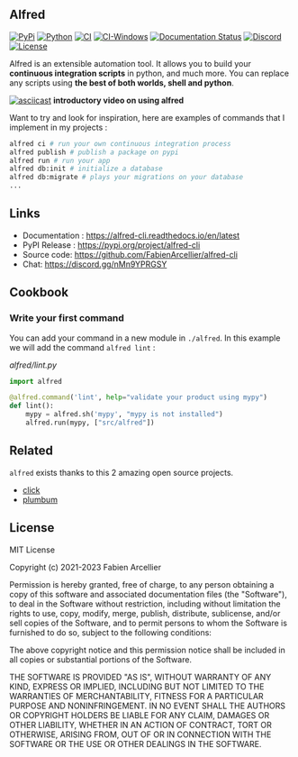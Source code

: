 ## Alfred

[![PyPi](https://img.shields.io/pypi/v/alfred-cli.svg?label=Version)](https://pypi.org/project/alfred-cli/)
[![Python](https://img.shields.io/pypi/pyversions/alfred-cli.svg)](https://pypi.org/project/alfred-cli/)
[![CI](https://github.com/FabienArcellier/alfred-cli/actions/workflows/ci.yml/badge.svg)](https://github.com/FabienArcellier/alfred-cli/actions/workflows/ci.yml) [![CI-Windows](https://github.com/FabienArcellier/alfred-cli/actions/workflows/ci-windows.yml/badge.svg)](https://github.com/FabienArcellier/alfred-cli/actions/workflows/ci-windows.yml)
[![Documentation Status](https://readthedocs.org/projects/alfred-cli/badge/?version=latest)](https://alfred-cli.readthedocs.io/en/latest/?badge=latest)
[![Discord](https://img.shields.io/badge/discord-alfred-5865F2?logo=discord&logoColor=white)](https://discord.gg/nMn9YPRGSY)
[![License](https://img.shields.io/badge/license-MIT-007EC7.svg)](LICENSE)

Alfred is an extensible automation tool. It allows you to build your **continuous integration scripts** in python, and much more. You can replace any scripts using **the best of both worlds, shell and python**.

[![asciicast](https://asciinema.org/a/i7YVDmQBRYVKAq1k74n9oYp0x.svg)](https://asciinema.org/a/i7YVDmQBRYVKAq1k74n9oYp0x)
**introductory video on using alfred**

Want to try and look for inspiration, here are examples of commands that I implement in my projects :

```bash
alfred ci # run your own continuous integration process
alfred publish # publish a package on pypi
alfred run # run your app
alfred db:init # initialize a database
alfred db:migrate # plays your migrations on your database
...
```

## Links

* Documentation : https://alfred-cli.readthedocs.io/en/latest
* PyPI Release : https://pypi.org/project/alfred-cli
* Source code: https://github.com/FabienArcellier/alfred-cli
* Chat: https://discord.gg/nMn9YPRGSY

## Cookbook

### Write your first command

You can add your command in a new module in `./alfred`.
In this example we will add the command `alfred lint` :

*alfred/lint.py*
```python
import alfred

@alfred.command('lint', help="validate your product using mypy")
def lint():
    mypy = alfred.sh('mypy', "mypy is not installed")
    alfred.run(mypy, ["src/alfred"])
```

## Related

``alfred`` exists thanks to this 2 amazing open source projects.

* [click](https://github.com/pallets/click/)
* [plumbum](https://github.com/tomerfiliba/plumbum>)


## License

MIT License

Copyright (c) 2021-2023 Fabien Arcellier

Permission is hereby granted, free of charge, to any person obtaining a copy
of this software and associated documentation files (the "Software"), to deal
in the Software without restriction, including without limitation the rights
to use, copy, modify, merge, publish, distribute, sublicense, and/or sell
copies of the Software, and to permit persons to whom the Software is
furnished to do so, subject to the following conditions:

The above copyright notice and this permission notice shall be included in all
copies or substantial portions of the Software.

THE SOFTWARE IS PROVIDED "AS IS", WITHOUT WARRANTY OF ANY KIND, EXPRESS OR
IMPLIED, INCLUDING BUT NOT LIMITED TO THE WARRANTIES OF MERCHANTABILITY,
FITNESS FOR A PARTICULAR PURPOSE AND NONINFRINGEMENT. IN NO EVENT SHALL THE
AUTHORS OR COPYRIGHT HOLDERS BE LIABLE FOR ANY CLAIM, DAMAGES OR OTHER
LIABILITY, WHETHER IN AN ACTION OF CONTRACT, TORT OR OTHERWISE, ARISING FROM,
OUT OF OR IN CONNECTION WITH THE SOFTWARE OR THE USE OR OTHER DEALINGS IN THE
SOFTWARE.
